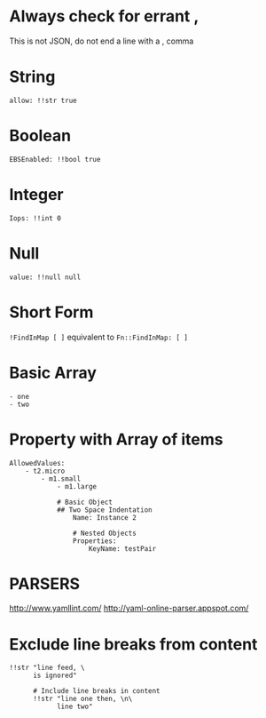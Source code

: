 # Always check for errant ,
This is not JSON, do not end a line with a , comma

# String
`allow: !!str true`

# Boolean
`EBSEnabled: !!bool true`

# Integer
`Iops: !!int 0`

# Null
`value: !!null null`

# Short Form
`!FindInMap [ ]`
equivalent to
`Fn::FindInMap: [ ]`

# Basic Array
```
- one
- two
```

# Property with Array of items
```
AllowedValues:
	- t2.micro
		- m1.small
			- m1.large

			# Basic Object
			## Two Space Indentation
				Name: Instance 2

				# Nested Objects
				Properties:
					KeyName: testPair
```

# PARSERS
http://www.yamllint.com/
http://yaml-online-parser.appspot.com/

# Exclude line breaks from content
```
!!str "line feed, \
      is ignored"

      # Include line breaks in content
      !!str "line one then, \n\
            line two"
```
